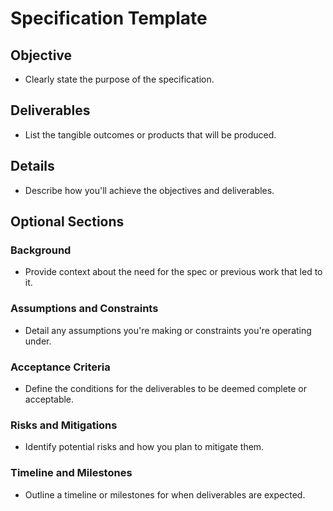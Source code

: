 # Specification Template

## Objective
- Clearly state the purpose of the specification.

## Deliverables
- List the tangible outcomes or products that will be produced.

## Details
- Describe how you'll achieve the objectives and deliverables.

## Optional Sections

### Background
- Provide context about the need for the spec or previous work that led to it.

### Assumptions and Constraints
- Detail any assumptions you're making or constraints you're operating under.

### Acceptance Criteria
- Define the conditions for the deliverables to be deemed complete or acceptable.

### Risks and Mitigations
- Identify potential risks and how you plan to mitigate them.

### Timeline and Milestones
- Outline a timeline or milestones for when deliverables are expected.
